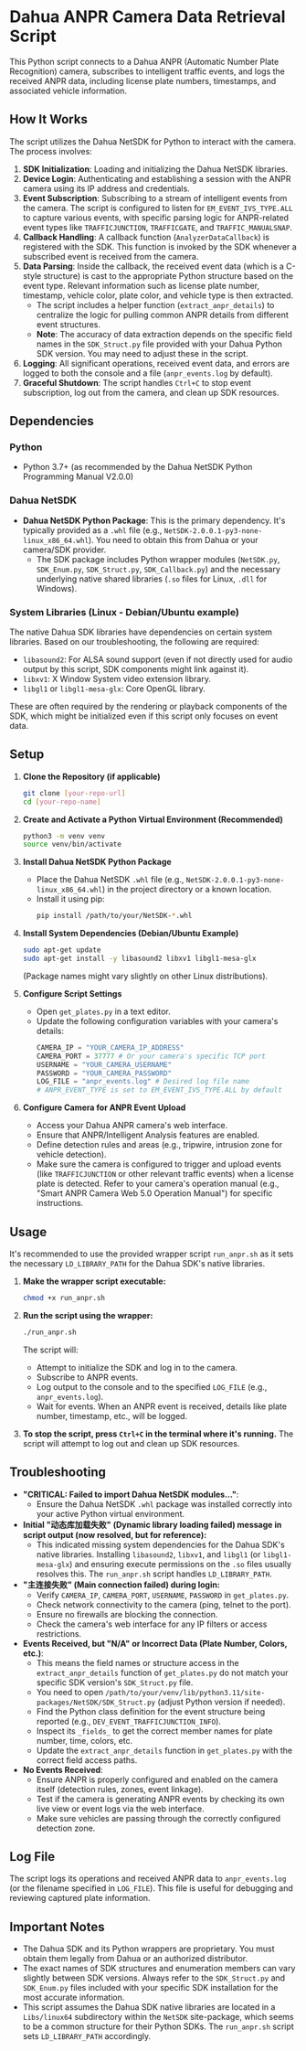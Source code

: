 # Dahua ANPR Camera Data Retrieval Script

This Python script connects to a Dahua ANPR (Automatic Number Plate Recognition) camera, subscribes to intelligent traffic events, and logs the received ANPR data, including license plate numbers, timestamps, and associated vehicle information.

## How It Works

The script utilizes the Dahua NetSDK for Python to interact with the camera. The process involves:
1.  **SDK Initialization**: Loading and initializing the Dahua NetSDK libraries.
2.  **Device Login**: Authenticating and establishing a session with the ANPR camera using its IP address and credentials.
3.  **Event Subscription**: Subscribing to a stream of intelligent events from the camera. The script is configured to listen for `EM_EVENT_IVS_TYPE.ALL` to capture various events, with specific parsing logic for ANPR-related event types like `TRAFFICJUNCTION`, `TRAFFICGATE`, and `TRAFFIC_MANUALSNAP`.
4.  **Callback Handling**: A callback function (`AnalyzerDataCallback`) is registered with the SDK. This function is invoked by the SDK whenever a subscribed event is received from the camera.
5.  **Data Parsing**: Inside the callback, the received event data (which is a C-style structure) is cast to the appropriate Python structure based on the event type. Relevant information such as license plate number, timestamp, vehicle color, plate color, and vehicle type is then extracted.
    * The script includes a helper function (`extract_anpr_details`) to centralize the logic for pulling common ANPR details from different event structures.
    * **Note**: The accuracy of data extraction depends on the specific field names in the `SDK_Struct.py` file provided with your Dahua Python SDK version. You may need to adjust these in the script.
6.  **Logging**: All significant operations, received event data, and errors are logged to both the console and a file (`anpr_events.log` by default).
7.  **Graceful Shutdown**: The script handles `Ctrl+C` to stop event subscription, log out from the camera, and clean up SDK resources.

## Dependencies

### Python
* Python 3.7+ (as recommended by the Dahua NetSDK Python Programming Manual V2.0.0)

### Dahua NetSDK
* **Dahua NetSDK Python Package**: This is the primary dependency. It's typically provided as a `.whl` file (e.g., `NetSDK-2.0.0.1-py3-none-linux_x86_64.whl`). You need to obtain this from Dahua or your camera/SDK provider.
    * The SDK package includes Python wrapper modules (`NetSDK.py`, `SDK_Enum.py`, `SDK_Struct.py`, `SDK_Callback.py`) and the necessary underlying native shared libraries (`.so` files for Linux, `.dll` for Windows).

### System Libraries (Linux - Debian/Ubuntu example)
The native Dahua SDK libraries have dependencies on certain system libraries. Based on our troubleshooting, the following are required:
* `libasound2`: For ALSA sound support (even if not directly used for audio output by this script, SDK components might link against it).
* `libxv1`: X Window System video extension library.
* `libgl1` or `libgl1-mesa-glx`: Core OpenGL library.

These are often required by the rendering or playback components of the SDK, which might be initialized even if this script only focuses on event data.

## Setup

1.  **Clone the Repository (if applicable)**
    ```bash
    git clone [your-repo-url]
    cd [your-repo-name]
    ```

2.  **Create and Activate a Python Virtual Environment (Recommended)**
    ```bash
    python3 -m venv venv
    source venv/bin/activate
    ```

3.  **Install Dahua NetSDK Python Package**
    * Place the Dahua NetSDK `.whl` file (e.g., `NetSDK-2.0.0.1-py3-none-linux_x86_64.whl`) in the project directory or a known location.
    * Install it using pip:
        ```bash
        pip install /path/to/your/NetSDK-*.whl
        ```

4.  **Install System Dependencies (Debian/Ubuntu Example)**
    ```bash
    sudo apt-get update
    sudo apt-get install -y libasound2 libxv1 libgl1-mesa-glx
    ```
    (Package names might vary slightly on other Linux distributions).

5.  **Configure Script Settings**
    * Open `get_plates.py` in a text editor.
    * Update the following configuration variables with your camera's details:
        ```python
        CAMERA_IP = "YOUR_CAMERA_IP_ADDRESS"
        CAMERA_PORT = 37777 # Or your camera's specific TCP port
        USERNAME = "YOUR_CAMERA_USERNAME"
        PASSWORD = "YOUR_CAMERA_PASSWORD"
        LOG_FILE = "anpr_events.log" # Desired log file name
        # ANPR_EVENT_TYPE is set to EM_EVENT_IVS_TYPE.ALL by default
        ```

6.  **Configure Camera for ANPR Event Upload**
    * Access your Dahua ANPR camera's web interface.
    * Ensure that ANPR/Intelligent Analysis features are enabled.
    * Define detection rules and areas (e.g., tripwire, intrusion zone for vehicle detection).
    * Make sure the camera is configured to trigger and upload events (like `TRAFFICJUNCTION` or other relevant traffic events) when a license plate is detected. Refer to your camera's operation manual (e.g., "Smart ANPR Camera Web 5.0 Operation Manual") for specific instructions.

## Usage

It's recommended to use the provided wrapper script `run_anpr.sh` as it sets the necessary `LD_LIBRARY_PATH` for the Dahua SDK's native libraries.

1.  **Make the wrapper script executable:**
    ```bash
    chmod +x run_anpr.sh
    ```

2.  **Run the script using the wrapper:**
    ```bash
    ./run_anpr.sh
    ```
    The script will:
    * Attempt to initialize the SDK and log in to the camera.
    * Subscribe to ANPR events.
    * Log output to the console and to the specified `LOG_FILE` (e.g., `anpr_events.log`).
    * Wait for events. When an ANPR event is received, details like plate number, timestamp, etc., will be logged.

3.  **To stop the script, press `Ctrl+C` in the terminal where it's running.** The script will attempt to log out and clean up SDK resources.

## Troubleshooting

* **"CRITICAL: Failed to import Dahua NetSDK modules..."**:
    * Ensure the Dahua NetSDK `.whl` package was installed correctly into your active Python virtual environment.
* **Initial "动态库加载失败" (Dynamic library loading failed) message in script output (now resolved, but for reference):**
    * This indicated missing system dependencies for the Dahua SDK's native libraries. Installing `libasound2`, `libxv1`, and `libgl1` (or `libgl1-mesa-glx`) and ensuring execute permissions on the `.so` files usually resolves this. The `run_anpr.sh` script handles `LD_LIBRARY_PATH`.
* **"主连接失败" (Main connection failed) during login:**
    * Verify `CAMERA_IP`, `CAMERA_PORT`, `USERNAME`, `PASSWORD` in `get_plates.py`.
    * Check network connectivity to the camera (ping, telnet to the port).
    * Ensure no firewalls are blocking the connection.
    * Check the camera's web interface for any IP filters or access restrictions.
* **Events Received, but "N/A" or Incorrect Data (Plate Number, Colors, etc.)**:
    * This means the field names or structure access in the `extract_anpr_details` function of `get_plates.py` do not match your specific SDK version's `SDK_Struct.py` file.
    * You need to open `/path/to/your/venv/lib/python3.11/site-packages/NetSDK/SDK_Struct.py` (adjust Python version if needed).
    * Find the Python class definition for the event structure being reported (e.g., `DEV_EVENT_TRAFFICJUNCTION_INFO`).
    * Inspect its `_fields_` to get the correct member names for plate number, time, colors, etc.
    * Update the `extract_anpr_details` function in `get_plates.py` with the correct field access paths.
* **No Events Received**:
    * Ensure ANPR is properly configured and enabled on the camera itself (detection rules, zones, event linkage).
    * Test if the camera is generating ANPR events by checking its own live view or event logs via the web interface.
    * Make sure vehicles are passing through the correctly configured detection zone.

## Log File
The script logs its operations and received ANPR data to `anpr_events.log` (or the filename specified in `LOG_FILE`). This file is useful for debugging and reviewing captured plate information.

## Important Notes
* The Dahua SDK and its Python wrappers are proprietary. You must obtain them legally from Dahua or an authorized distributor.
* The exact names of SDK structures and enumeration members can vary slightly between SDK versions. Always refer to the `SDK_Struct.py` and `SDK_Enum.py` files included with your specific SDK installation for the most accurate information.
* This script assumes the Dahua SDK native libraries are located in a `Libs/linux64` subdirectory within the `NetSDK` site-package, which seems to be a common structure for their Python SDKs. The `run_anpr.sh` script sets `LD_LIBRARY_PATH` accordingly.
